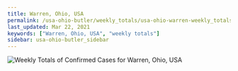 ```yaml
---
title: Warren, Ohio, USA
permalink: /usa-ohio-butler/weekly_totals/usa-ohio-warren-weekly_totals.html
last_updated: Mar 22, 2021
keywords: ["Warren, Ohio, USA", "weekly totals"]
sidebar: usa-ohio-butler_sidebar
---
```


![Weekly Totals of Confirmed Cases for Warren, Ohio, USA](/covid_tracker/images/graphs/usa-ohio-warren-weekly_totals_graph.png)
